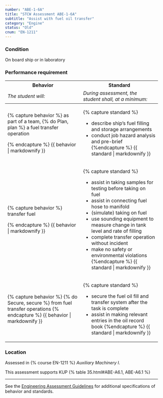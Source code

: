 ```yaml
---
number: "ABE-1-6A"
title: "STCW Assessment ABE-1-6A"
subtitle: "Assist with fuel oil transfer"
category: "Engine"
status: "Old"
cnum: "EN-1211"
---
```

### Condition

On board ship or in laboratory

### Performance requirement 

<table width='100%' class='Guidelines'>
 <thead>
 <tr>
     <th class='thirty'>Behavior</th>
     <th class='seventy'>Standard</th>
 </tr>
 <tr>
     <td><em>The student will:</em></td>
     <td><em>During assessment, the student shall, at a minimum:</em></td>
 </tr>
 </thead>
 <tbody>
 

<tr><td>

{% capture behavior %}
as part of a team, {% do Plan, plan %}  a fuel transfer operation

{% endcapture %}
{{ behavior | markdownify }}

</td><td>

{% capture standard %}
* describe ship’s fuel filling and storage arrangements
* conduct job hazard analysis and pre-brief
{%endcapture %}
{{ standard | markdownify }}

</td></tr>



<tr><td>

{% capture behavior %}
transfer fuel


{% endcapture %}
{{ behavior | markdownify }}

</td><td>

{% capture standard %}
* assist in taking samples for testing before taking on fuel
* assist in connecting fuel hose to manifold
* (simulate) taking on fuel
* use sounding equipment to measure change in tank level and rate of filling
* complete transfer operation without incident 
* make no safety or environmental violations
{%endcapture %}
{{ standard | markdownify }}

</td></tr>



<tr><td>

{% capture behavior %}
{% do Secure, secure %} from fuel transfer operations
{% endcapture %}
{{ behavior | markdownify }}

</td><td>

{% capture standard %}
* secure the fuel oil fill and transfer system after the task is complete
* assist in making relevant entries in the oil record book
{%endcapture %}
{{ standard | markdownify }}

</td></tr>



 </tbody>
 </table>

### Location

Assessed in  {% course  EN-1211 %}  *Auxiliary Machinery I*.

This assessment supports KUP {% table 35.html#ABE-A6.1, ABE-A6.1 %}

***



See the [Engineering Assessment Guidelines](guidelines) for additional specifications of behavior and standards.